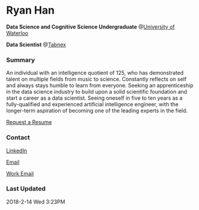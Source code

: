 # Ryan Han

**Data Science and Cognitive Science Undergraduate** @[University of Waterloo](https://uwaterloo.ca/)

**Data Scientist** @[Tabnex](https://tabnex.com/)

### Summary

An individual with an intelligence quotient of 125, who has demonstrated talent on multiple fields from music to science. Constantly reflects on self and always stays humble to learn from everyone. Seeking an apprenticeship in the data science industry to build upon a solid scientific foundation and start a career as a data scientist. Seeing oneself in five to ten years as a fully-qualified and experienced artificial intelligence engineer, with the longer-term aspiration of becoming one of the leading experts in the field. 


[Request a Resume](mailto:ryan.han@uwaterloo.ca)


### Contact

[LinkedIn](https://www.linkedin.com/in/ryanxjhan/)

[Email](mailto:ryan.han@uwaterloo.ca)

[Work Email](mailto:ryan@tabnex.com)

### Last Updated

2O18-2-14 Wed 3:23PM
